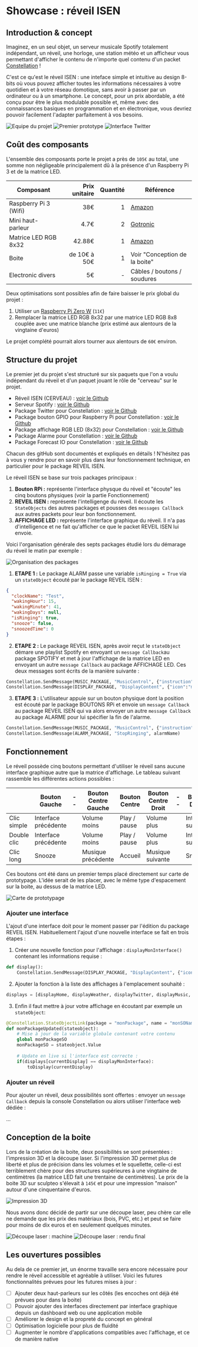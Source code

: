 # Showcase : réveil ISEN
## Introduction & concept
Imaginez, en un seul objet, un serveur musicale Spotify totalement indépendant, un réveil, une horloge, une station météo et un afficheur vous permettant d'afficher le contenu de n'importe quel contenu d'un packet [Constellation](https://developer.myconstellation.io/) !

C'est ce qu'est le réveil ISEN : une inteface simple et intuitive au design 8-bits où vous pouvez afficher toutes les informations nécessaires à votre quotidien et à votre réseau domotique, sans avoir à passer par un ordinateur ou à un smartphone. Le concept, pour un prix abordable, a été conçu pour être le plus modulable possible et, même avec des connaissances basiques en programmation et en électronique, vous devriez pouvoir facilement l'adapter parfaitement à vos besoins.

![Equipe du projet](http://www.shiningparadox.fr/wp-content/uploads/2017/07/6.jpg)
![Premier prototype](http://www.shiningparadox.fr/wp-content/uploads/2017/07/1.jpg)
![Interface Twitter](http://www.shiningparadox.fr/wp-content/uploads/2017/07/4.jpg)

## Coût des composants 
L'ensemble des composants porte le projet a près de `105€` au total, une somme non négligeable principalement dû à la présence d'un Raspberry Pi 3 et de la matrice LED. 

| Composant             | Prix unitaire | Quantité | Référence |
|-----------------------|--------------:|---------:|-----------|
| Raspberry Pi 3 (Wifi) | 38€           | 1        | [Amazon](https://www.amazon.fr/Raspberry-Pi-Carte-Mère-Model/dp/B01CD5VC92/ ) |
| Mini haut-parleur     | 4.7€          | 2        | [Gotronic](https://www.gotronic.fr/art-haut-parleur-hp8r3w-25596.htm) |
| Matrice LED RGB 8x32  | 42.88€        | 1        | [Amazon](https://www.amazon.fr/gp/product/B01DC0IPVU/) |
| Boite                 | de 10€ à 50€  | 1        | Voir "Conception de la boite" |
| Electronic divers     | 5€            | -        | Câbles / boutons / soudures |

Deux optimisations sont possibles afin de faire baisser le prix global du projet :
 1. Utiliser un [Raspberry Pi Zero W](https://www.kubii.fr/fr/pi-zero-w/1851-raspberry-pi-zero-w-3272496006997.html) (`11€`) 
 2. Remplacer la matrice LED RGB 8x32 par une matrice LED RGB 8x8 couplée avec une matrice blanche (prix estimé aux alentours de la vingtaine d'euros)

Le projet complété pourrait alors tourner aux alentours de `60€` environ.

## Structure du projet 
Le premier jet du projet s'est structuré sur six paquets que l'on a voulu indépendant du réveil et d'un paquet jouant le rôle de "cerveau" sur le projet.

 - Réveil ISEN (CERVEAU) : [voir le Github](https://github.com/)
 - Serveur Spotify : [voir le Github](https://github.com/nicolasroi/Constellation-Spotify)
 - Package Twitter pour Constellation : [voir le Github](https://github.com/CeriseGoutPelican/Package-Twitter-pour-Constellation)
 - Package bouton GPIO pour Raspberry Pi pour Constellation : [voir le Github](https://github.com/CeriseGoutPelican/Package-boutons-GPIO-pour-Constellation)
 - Package affichage RGB LED (8x32) pour Constellation : [voir le Github](https://github.com/CeriseGoutPelican/Package-Affichage-LED-pour-Constellation)
 - Package Alarme pour Constellation : [voir le Github](https://github.com/)
 - Package Forecast IO pour Constellation : [voir le Github](https://github.com/myconstellation/constellation-packages/tree/master/ForecastIO)

Chacun des gitHub sont documentés et expliqués en détails ! N'hésitez pas à vous y rendre pour en savoir plus dans leur fonctionnement technique, en particulier pour le package REVEIL ISEN.

Le réveil ISEN se base sur trois packages principaux : 
 1. **Bouton RPi :** représente l'interface physque du réveil et "écoute" les cinq boutons physiques (voir la partie Fonctionnement)
 2. **REVEIL ISEN :** représente l'intelligenge du réveil. Il écoute les `StateObjects` des autres packages et pousses des `messages Callback` aux autres packets pour leur bon fonctionnement.
 3. **AFFICHAGE LED :** représente l'interface graphique du réveil. Il n'a pas d'intelligence et ne fait qu'afficher ce que le packet REVEIL ISEN lui envoie.

Voici l'organisation générale des septs packages étudié lors du démarage du réveil le matin par exemple :

![Organisation des packages](http://www.shiningparadox.fr/wp-content/uploads/2017/06/Organisation.png)

1. **ETAPE 1 :** Le package ALARM passe une variable `isRinging = True` via un `stateObject` écouté par le package REVEIL ISEN :
```json
{
  "clockName": "Test",
  "wakingHour": 15,
  "wakingMinute": 41,
  "wakingDays": null,
  "isRinging": true,
  "snooze": false,
  "snoozedTime": 0
}
```
2. **ETAPE 2 :** Le package REVEIL ISEN, après avoir reçut le `stateObject` démare une playlist Spotify en envoyant un `message Callback`au package SPOTIFY et met à jour l'affichage de la matrice LED en envoyant un autre `message Callback` au package AFFICHAGE LED. Ces deux messages sont écrits de la manière suivante :
```python
Constellation.SendMessage(MUSIC_PACKAGE, "MusicControl", {"instruction":"PLAY_PLAYLIST", "uri":MORNING_URI})
Constellation.SendMessage(DISPLAY_PACKAGE, "DisplayContent", {"icon":"musique", "text":alarmName,"time":None,"matrix":None})
```
3. **ETAPE 3 :** L'utilisateur appuie sur un bouton physique dont la position est écouté par le package BOUTONS RPi et envoie un `message Callback` au package REVEIL ISEN qui va alors envoyer un autre `message Callback` au package ALARME pour lui spécifier la fin de l'alarme. 
```python
Constellation.SendMessage(MUSIC_PACKAGE, "MusicControl", {"instruction":"PLAY_PAUSE"})
Constellation.SendMessage(ALARM_PACKAGE, "StopRinging", alarmName)
```

## Fonctionnement

Le réveil possède cinq boutons permettant d'utiliser le réveil sans aucune interface graphique autre que la matrice d'affichage. Le tableau suivant rassemble les différentes actions possibles :

|             | Bouton Gauche        |--|  Bouton Centre Gauche  | Bouton Centre | Bouton Centre Droit |--| Bouton Droite      |
|-------------|----------------------|--|------------------------|---------------|---------------------|--|--------------------| 
| Clic simple | Interface précédente |  | Volume moins           | Play / pause  | Volume plus         |  | Interface suivante |
| Double clic | Interface précédente |  | Volume moins           | Play / pause  | Volume plus         |  | Interface suivante |
| Clic long   | Snooze               |  | Musique précédente     | Accueil       | Musique suivante    |  | Snooze             |

Ces boutons ont été dans un premier temps placé directement sur carte de prototypage. L'idée serait de les placer, avec le même type d'espacement sur la boite, au dessus de la matrice LED.

![Carte de prototypage](http://www.shiningparadox.fr/wp-content/uploads/2017/07/2.jpg)

### Ajouter une interface
L'ajout d'une interface doit pour le moment passer par l'édition du package REVEIL ISEN. Habituellement l'ajout d'une nouvelle interface se fait en trois étapes :
1. Créer une nouvelle fonction pour l'affichage : `displayMonInterface()` contenant les informations requise :
```python
def display():
    Constellation.SendMessage(DISPLAY_PACKAGE, "DisplayContent", {"icon":"monIcone", "text":"monTexte","time":None,"matrix":None}) 
```
2. Ajouter la fonction à la liste des affichages à l'emplacement souhaité :
```python
displays = [displayHome, displayWeather, displayTwitter, displayMusic, displayMonInterface]
```
3. Enfin il faut mettre à jour votre affichage en écoutant par exemple un `stateObject`:
```python
@Constellation.StateObjectLink(package = "monPackage", name = "monSOName")
def monPackageUpdated(stateobject):
    # Mise à jour de la variable globale contenant votre contenu
    global monPackageSO
    monPackageSO = stateobject.Value
    
    # Update en live si l'interface est correcte :
    if(displays[currentDisplay] == displayMonInterface):
        toDisplay(currentDisplay)
```

### Ajouter un réveil
Pour ajouter un réveil, deux possibilités sont offertes : envoyer un `message Callback` depuis la console Constellation ou alors utiliser l'interface web dédiée :

...

## Conception de la boite
Lors de la création de la boite, deux possibilités se sont présentées : l'impression 3D et la  découpe laser. Si l'impression 3D permet plus de liberté et plus de précision dans les volumes et le squellette, celle-ci est terriblement chère pour des structures supérieures à une vingtaine de centimètres (la matrice LED fait une trentaine de centimètres). Le prix de la boite 3D sur sculpteo s'élevait à `145€` et pour une impression "maison" autour d'une cinquentaine d'euros.

![Impression 3D](http://www.shiningparadox.fr/wp-content/uploads/2017/06/Impression-3D.jpg)

Nous avons donc décidé de partir sur une découpe laser, peu chère car elle ne demande que les prix des matériaux (bois, PVC, etc.) et peut se faire pour moins de dix euros et en seulement quelques minutes.

![Découpe laser : machine](http://www.shiningparadox.fr/wp-content/uploads/2017/07/IMG_20170629_114939.jpg)
![Découpe laser : rendu final](http://www.shiningparadox.fr/wp-content/uploads/2017/07/5.jpg)

## Les ouvertures possibles
Au dela de ce premier jet, un énorme travaille sera encore nécessaire pour rendre le réveil accessible et agréable à utiliser. Voici les futures fonctionnalités prévues pour les futures mises à jour :
- [ ] Ajouter deux haut-parleurs sur les côtés (les encoches ont déjà été prévues pour dans la boite)
- [ ] Pouvoir ajouter des interfaces directement par interface graphique depuis un dashboard web ou une application mobile
- [ ] Améliorer le design et la propreté du concept en général
- [ ] Optimisation logicielle pour plus de fluidité
- [ ] Augmenter le nombre d'applications compatibles avec l'affichage, et ce de manière native
